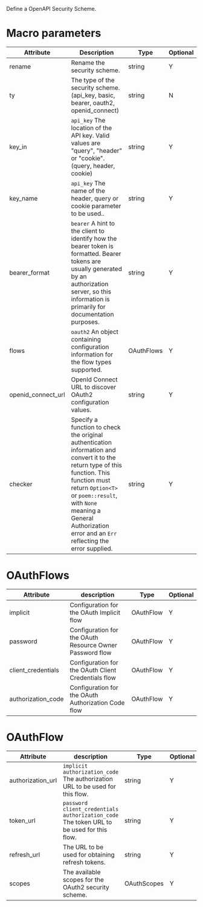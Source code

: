 Define a OpenAPI Security Scheme.

# Macro parameters

| Attribute          | Description                                                                                                                                                                                                                                                                                    | Type       | Optional |
| ------------------ | ---------------------------------------------------------------------------------------------------------------------------------------------------------------------------------------------------------------------------------------------------------------------------------------------- | ---------- | -------- |
| rename             | Rename the security scheme.                                                                                                                                                                                                                                                                    | string     | Y        |
| ty                 | The type of the security scheme. (api_key, basic, bearer, oauth2, openid_connect)                                                                                                                                                                                                              | string     | N        |
| key_in             | `api_key` The location of the API key. Valid values are "query", "header" or "cookie". (query, header, cookie)                                                                                                                                                                               | string     | Y        |
| key_name           | `api_key` The name of the header, query or cookie parameter to be used..                                                                                                                                                                                                                     | string     | Y        |
| bearer_format      | `bearer` A hint to the client to identify how the bearer token is formatted. Bearer tokens are usually generated by an authorization server, so this information is primarily for documentation purposes.                                                                                    | string     | Y        |
| flows              | `oauth2` An object containing configuration information for the flow types supported.                                                                                                                                                                                                        | OAuthFlows | Y        |
| openid_connect_url | OpenId Connect URL to discover OAuth2 configuration values.                                                                                                                                                                                                                                    | string     | Y        |
| checker            | Specify a function to check the original authentication information and convert it to the return type of this function. This function must return `Option<T>` or `poem::result`, with `None` meaning a General Authorization error and an `Err` reflecting the error supplied. | string     | Y        |

# OAuthFlows

| Attribute          | description                                              | Type      | Optional |
| ------------------ | -------------------------------------------------------- | --------- | -------- |
| implicit           | Configuration for the OAuth Implicit flow                | OAuthFlow | Y        |
| password           | Configuration for the OAuth Resource Owner Password flow | OAuthFlow | Y        |
| client_credentials | Configuration for the OAuth Client Credentials flow      | OAuthFlow | Y        |
| authorization_code | Configuration for the OAuth Authorization Code flow      | OAuthFlow | Y        |

# OAuthFlow

| Attribute         | description                                                                                        | Type        | Optional |
| ----------------- | -------------------------------------------------------------------------------------------------- | ----------- | -------- |
| authorization_url | `implicit` `authorization_code` The authorization URL to be used for this flow.                | string      | Y        |
| token_url         | `password` `client_credentials` `authorization_code` The token URL to be used for this flow. | string      | Y        |
| refresh_url       | The URL to be used for obtaining refresh tokens.                                                   | string      | Y        |
| scopes            | The available scopes for the OAuth2 security scheme.                                               | OAuthScopes | Y        |
